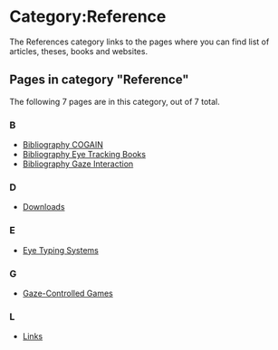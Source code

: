 # Category:Reference

The References category links to the pages where you can find list of articles, theses, books and websites. 

## Pages in category "Reference"

The following 7 pages are in this category, out of 7 total. 

### B

-   [Bibliography COGAIN][1]
-   [Bibliography Eye Tracking Books][2]
-   [Bibliography Gaze Interaction][3]

### D

-   [Downloads][4]

### E

-   [Eye Typing Systems][5]

### G

-   [Gaze-Controlled Games][6]

### L

-   [Links][7]

[1]: http://wiki.cogain.org/index.php/Bibliography_COGAIN
[2]: http://wiki.cogain.org/index.php/Bibliography_Eye_Tracking_Books
[3]: http://wiki.cogain.org/index.php/Bibliography_Gaze_Interaction 
[4]: http://wiki.cogain.org/index.php/Downloads
[5]: http://wiki.cogain.org/index.php/Eye_Typing_Systems 
[6]: http://wiki.cogain.org/index.php/Gaze-Controlled_Games 
[7]: http://wiki.cogain.org/index.php/Links
<!--stackedit_data:
eyJoaXN0b3J5IjpbMTY4MTU5MDQyOCwtMjEwNzQ0NjQxNF19
-->